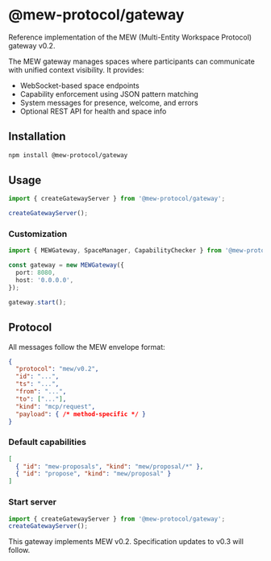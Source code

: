 # @mew-protocol/gateway

Reference implementation of the MEW (Multi-Entity Workspace Protocol) gateway v0.2.

The MEW gateway manages spaces where participants can communicate with unified context visibility. It provides:

- WebSocket-based space endpoints
- Capability enforcement using JSON pattern matching
- System messages for presence, welcome, and errors
- Optional REST API for health and space info

## Installation

```bash
npm install @mew-protocol/gateway
```

## Usage

```ts
import { createGatewayServer } from '@mew-protocol/gateway';

createGatewayServer();
```

### Customization

```ts
import { MEWGateway, SpaceManager, CapabilityChecker } from '@mew-protocol/gateway';

const gateway = new MEWGateway({
  port: 8080,
  host: '0.0.0.0',
});

gateway.start();
```

## Protocol

All messages follow the MEW envelope format:

```json
{
  "protocol": "mew/v0.2",
  "id": "...",
  "ts": "...",
  "from": "...",
  "to": ["..."],
  "kind": "mcp/request",
  "payload": { /* method-specific */ }
}
```

### Default capabilities

```json
[
  { "id": "mew-proposals", "kind": "mew/proposal/*" },
  { "id": "propose", "kind": "mew/proposal" }
]
```

### Start server

```ts
import { createGatewayServer } from '@mew-protocol/gateway';
createGatewayServer();
```

This gateway implements MEW v0.2. Specification updates to v0.3 will follow.